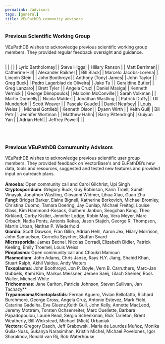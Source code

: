 ```yaml
---
permalink: /advisors
tags: [general]
title: VEuPathDB community advisors
---
```

<div class="static-content">

<h3>Previous Scientific Working Group</h3>
VEuPathDB wishes to acknowledge previous scientific working group members. They provided regular feedback oversight and guidance.<br><br>


|                    |                              |                   |
| Lyric Bartholomay| | Steve Higgs|                 | Hillary Ranson    |
| Matt Berriman|     | Catherine Hill|              | Alexander Raikhel |
| Bill Black|        | Marcelo Jacobs-Lorena|       | Lincoln Stein     |
| John Boothroyd|    | Anthony (Tony) James|        | John Taylor       |
| Greg Buck|         | Pedro Lagerblad de Oliveira| | Jake Tu           |
| Geraldine Butler|  | Greg Lanzaro|                | Brett Tyler       |
| Angela Cruz|       | Daniel Masiga|               | Kenneth Vernick   |
| George Dimopoulos| | Malcolm McConville|          | Sarah Volkman     |
| Martin Donnelly|   | Nicola Mulder|               | Jonathan Wastling |
| Patrick Duffy|     | Ull Munderloh|               | Scott Weaver      |
| Pascale Gaudet|    | Daniel Neafsey|              | Louis Weiss       |
| Michael Gottlieb|  | Kenneth Olson|               | Dyann Wirth       |
| Keith Gull|        | Bill Petri|                  | Jennifer Wortman  |
| Matthew Hahn|      | Barry Pittendrigh|           | Guiyun Yan        |
| Adrian Hehl|       | Jeffrey Powell|              |                   |




<br><br>

<h3>Previous VEuPathDB Comumunity Advisors</h3>

VEuPathDB wishes to acknowledge previous scientific user group members. They provided feedback on VectorBase's and EuPathDB’s new data, tools and resources, suggested and tested new features and provided input on outreach plans.  <br><br>
<b>Amoeba</b>: Open community call and Carol Gilchrist, Upi Singh<br>
<b>Cryptosporidium</b>: Gregory Buck, Guy Robinson, Karin Troell, Sumiti Vinayak, Jonathon Wastling, Giovanni Widmer, Lihua Xiao, Guan Zhu<br>
<b>Fungi</b>: Bridget Barker, Elaine Bignell, Katherine Borkovich, Michael Bromley, Christina Cuomo, Tamara Doering, Jay Dunlap, Michael Freitag, Louise Glass, Kim Hammond-Kosack, Guilhem Janbon, Seogchan Kang, Theo Kirkland, Corby Kistler, Jennifer Lodge, Robin May, Vera Meyer, Marc Orbach, Nadia Ponts, Antonis Rokas, Jason Stajich, George R. Thompson, Martin Urban, Nathan P. Wiederhold<br>
<b>Giardia</b>: Scott Dawson, Fran Gillin, Adrian Hehl, Aaron Jex, Hilary Morrison, John Samuelson, Cornelia Spycher, Staffan Svard <br>
<b>Microsporidia</b>: James Becnel, Nicolas Corradi, Elizabeth Didier,  Patrick Keeling, Emily Troemel, Louis Weiss<br>
<b>Piroplasma</b>: Open community call and Choukri Mamoun<br>
<b>Plasmodium</b>: John Adams, Chris Janse, Rays H.Y. Jiang, Shahid Khan, Stuart Ralph, Akhil Vaidya, Andy Waters<br>
<b>Toxoplasma</b>: John Boothroyd, Jon P. Boyle, Vern B. Carruthers, Marc-Jan Gubbels, Kami Kim, 
Markus Meissner, Jeroen Saeij, Lilach Sheiner, Ross Waller, Michael White<br>
<b>Trichomonas</b>: Jane Carlton, Patricia Johnson, Steven Sullivan, Jan Tachazy**<br>
<b>Trypanosoma/Kinetoplastids</b>: Fernan Aguero, Vivian Bellofatto, Richard Burchmore, George Cross, Angela Cruz, Antonio Estevez, Mark Field, Catarina Gadelha, Eva Gluenz,Keith Gull, John Kelly, Annette MacLeod, Jeremy Mottram, Torsten Ochsenreiter, Marc Ouellette, Barbara Papadopoulou, Laurie Read, Sergio Schenkman, Rick Tarleton, Brent Weatherly, Bill Wickstead, Michael (Mick) Urbaniak <br>
<b>Vectors</b>: Gregory Dasch, Jeff Grabowski, María de Lourdes Muñoz, Monika Gulia-Nuss, Sukanya Narasimhan, Kristin Michel, Michael Povelones, Igor Sharakhov, Ronald van Rij, Rob Waterhouse


</div>
